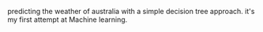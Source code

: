 predicting the weather of australia with a simple decision tree approach.
it's my first attempt at Machine learning.
